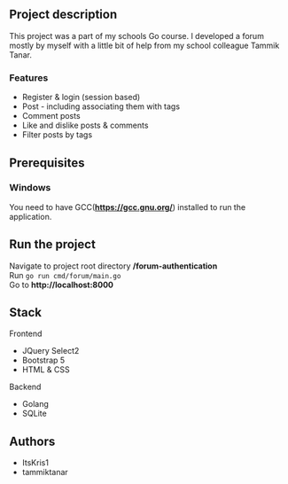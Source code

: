 ## Project description

This project was a part of my schools Go course. I developed a forum mostly by myself with a little bit of help from my school colleague Tammik Tanar.

### Features

- Register & login (session based)
- Post - including associating them with tags
- Comment posts
- Like and dislike posts & comments
- Filter posts by tags

## Prerequisites

### Windows

You need to have GCC(**https://gcc.gnu.org/**) installed to run the application.

## Run the project

Navigate to project root directory **/forum-authentication**<br> Run `go run cmd/forum/main.go`<br> Go to **http://localhost:8000**

## Stack

Frontend

- JQuery Select2
- Bootstrap 5
- HTML & CSS

Backend

- Golang
- SQLite

## Authors

- ItsKris1
- tammiktanar
